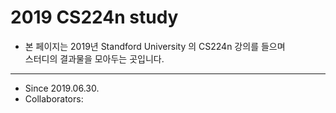 # 2019 CS224n study
- 본 페이지는 2019년 Standford University 의 CS224n 강의를 들으며 <br>
스터디의 결과물을 모아두는 곳입니다.


---
- Since 2019.06.30.
- Collaborators:

